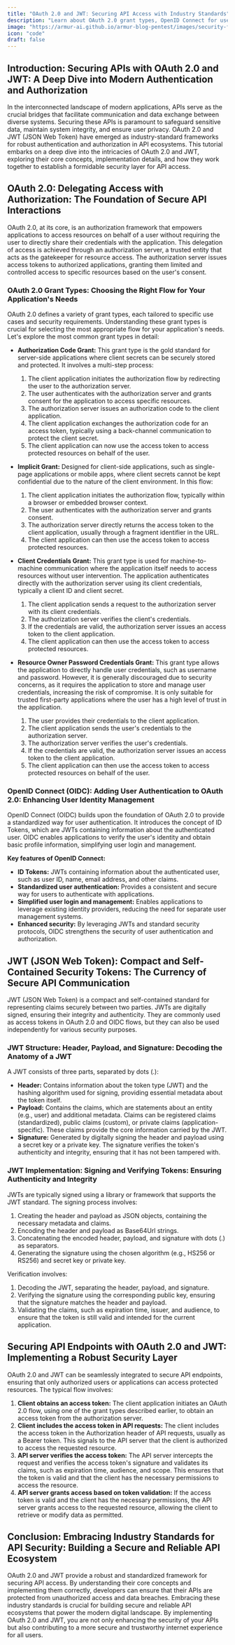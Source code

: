 ```yaml
---
title: "OAuth 2.0 and JWT: Securing API Access with Industry Standards"
description: "Learn about OAuth 2.0 grant types, OpenID Connect for user authentication, JWT structure and implementation, and securing API endpoints."
image: "https://armur-ai.github.io/armur-blog-pentest/images/security-fundamentals.png"
icon: "code"
draft: false
---
```


## Introduction: Securing APIs with OAuth 2.0 and JWT: A Deep Dive into Modern Authentication and Authorization

In the interconnected landscape of modern applications, APIs serve as the crucial bridges that facilitate communication and data exchange between diverse systems. Securing these APIs is paramount to safeguard sensitive data, maintain system integrity, and ensure user privacy. OAuth 2.0 and JWT (JSON Web Token) have emerged as industry-standard frameworks for robust authentication and authorization in API ecosystems. This tutorial embarks on a deep dive into the intricacies of OAuth 2.0 and JWT, exploring their core concepts, implementation details, and how they work together to establish a formidable security layer for API access.

## OAuth 2.0: Delegating Access with Authorization: The Foundation of Secure API Interactions

OAuth 2.0, at its core, is an authorization framework that empowers applications to access resources on behalf of a user without requiring the user to directly share their credentials with the application. This delegation of access is achieved through an authorization server, a trusted entity that acts as the gatekeeper for resource access. The authorization server issues access tokens to authorized applications, granting them limited and controlled access to specific resources based on the user's consent.

### OAuth 2.0 Grant Types: Choosing the Right Flow for Your Application's Needs

OAuth 2.0 defines a variety of grant types, each tailored to specific use cases and security requirements. Understanding these grant types is crucial for selecting the most appropriate flow for your application's needs. Let's explore the most common grant types in detail:

* **Authorization Code Grant:** This grant type is the gold standard for server-side applications where client secrets can be securely stored and protected. It involves a multi-step process:
    1. The client application initiates the authorization flow by redirecting the user to the authorization server.
    2. The user authenticates with the authorization server and grants consent for the application to access specific resources.
    3. The authorization server issues an authorization code to the client application.
    4. The client application exchanges the authorization code for an access token, typically using a back-channel communication to protect the client secret.
    5. The client application can now use the access token to access protected resources on behalf of the user.

* **Implicit Grant:** Designed for client-side applications, such as single-page applications or mobile apps, where client secrets cannot be kept confidential due to the nature of the client environment. In this flow:
    1. The client application initiates the authorization flow, typically within a browser or embedded browser context.
    2. The user authenticates with the authorization server and grants consent.
    3. The authorization server directly returns the access token to the client application, usually through a fragment identifier in the URL.
    4. The client application can then use the access token to access protected resources.

* **Client Credentials Grant:** This grant type is used for machine-to-machine communication where the application itself needs to access resources without user intervention. The application authenticates directly with the authorization server using its client credentials, typically a client ID and client secret.
    1. The client application sends a request to the authorization server with its client credentials.
    2. The authorization server verifies the client's credentials.
    3. If the credentials are valid, the authorization server issues an access token to the client application.
    4. The client application can then use the access token to access protected resources.

* **Resource Owner Password Credentials Grant:** This grant type allows the application to directly handle user credentials, such as username and password. However, it is generally discouraged due to security concerns, as it requires the application to store and manage user credentials, increasing the risk of compromise. It is only suitable for trusted first-party applications where the user has a high level of trust in the application.
    1. The user provides their credentials to the client application.
    2. The client application sends the user's credentials to the authorization server.
    3. The authorization server verifies the user's credentials.
    4. If the credentials are valid, the authorization server issues an access token to the client application.
    5. The client application can then use the access token to access protected resources on behalf of the user.

### OpenID Connect (OIDC): Adding User Authentication to OAuth 2.0: Enhancing User Identity Management

OpenID Connect (OIDC) builds upon the foundation of OAuth 2.0 to provide a standardized way for user authentication. It introduces the concept of ID Tokens, which are JWTs containing information about the authenticated user. OIDC enables applications to verify the user's identity and obtain basic profile information, simplifying user login and management.

**Key features of OpenID Connect:**

* **ID Tokens:** JWTs containing information about the authenticated user, such as user ID, name, email address, and other claims.
* **Standardized user authentication:** Provides a consistent and secure way for users to authenticate with applications.
* **Simplified user login and management:** Enables applications to leverage existing identity providers, reducing the need for separate user management systems.
* **Enhanced security:** By leveraging JWTs and standard security protocols, OIDC strengthens the security of user authentication and authorization.

## JWT (JSON Web Token): Compact and Self-Contained Security Tokens: The Currency of Secure API Communication

JWT (JSON Web Token) is a compact and self-contained standard for representing claims securely between two parties. JWTs are digitally signed, ensuring their integrity and authenticity. They are commonly used as access tokens in OAuth 2.0 and OIDC flows, but they can also be used independently for various security purposes.

### JWT Structure: Header, Payload, and Signature: Decoding the Anatomy of a JWT

A JWT consists of three parts, separated by dots (.):

* **Header:** Contains information about the token type (JWT) and the hashing algorithm used for signing, providing essential metadata about the token itself.
* **Payload:** Contains the claims, which are statements about an entity (e.g., user) and additional metadata. Claims can be registered claims (standardized), public claims (custom), or private claims (application-specific). These claims provide the core information carried by the JWT.
* **Signature:** Generated by digitally signing the header and payload using a secret key or a private key. The signature verifies the token's authenticity and integrity, ensuring that it has not been tampered with.

### JWT Implementation: Signing and Verifying Tokens: Ensuring Authenticity and Integrity

JWTs are typically signed using a library or framework that supports the JWT standard. The signing process involves:

1. Creating the header and payload as JSON objects, containing the necessary metadata and claims.
2. Encoding the header and payload as Base64Url strings.
3. Concatenating the encoded header, payload, and signature with dots (.) as separators.
4. Generating the signature using the chosen algorithm (e.g., HS256 or RS256) and secret key or private key.

Verification involves:

1. Decoding the JWT, separating the header, payload, and signature.
2. Verifying the signature using the corresponding public key, ensuring that the signature matches the header and payload.
3. Validating the claims, such as expiration time, issuer, and audience, to ensure that the token is still valid and intended for the current application.

## Securing API Endpoints with OAuth 2.0 and JWT: Implementing a Robust Security Layer

OAuth 2.0 and JWT can be seamlessly integrated to secure API endpoints, ensuring that only authorized users or applications can access protected resources. The typical flow involves:

1. **Client obtains an access token:** The client application initiates an OAuth 2.0 flow, using one of the grant types described earlier, to obtain an access token from the authorization server.
2. **Client includes the access token in API requests:** The client includes the access token in the Authorization header of API requests, usually as a Bearer token. This signals to the API server that the client is authorized to access the requested resource.
3. **API server verifies the access token:** The API server intercepts the request and verifies the access token's signature and validates its claims, such as expiration time, audience, and scope. This ensures that the token is valid and that the client has the necessary permissions to access the resource.
4. **API server grants access based on token validation:** If the access token is valid and the client has the necessary permissions, the API server grants access to the requested resource, allowing the client to retrieve or modify data as permitted.

## Conclusion: Embracing Industry Standards for API Security: Building a Secure and Reliable API Ecosystem

OAuth 2.0 and JWT provide a robust and standardized framework for securing API access. By understanding their core concepts and implementing them correctly, developers can ensure that their APIs are protected from unauthorized access and data breaches. Embracing these industry standards is crucial for building secure and reliable API ecosystems that power the modern digital landscape. By implementing OAuth 2.0 and JWT, you are not only enhancing the security of your APIs but also contributing to a more secure and trustworthy internet experience for all users.